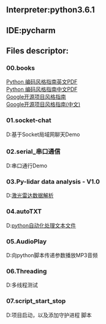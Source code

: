 ## Interpreter:python3.6.1
## IDE:pycharm

## Files descriptor:
### 00.books
   [Python 编码风格指南英文PDF](./books/Google%20Python%20Style%20Guide.pdf) <br>
   [Python 编码风格指南中文PDF](./books/Google%20java编程规范.pdf) <br>
   [Google开源项目风格指南](https://google.github.io/styleguide/) <br>
   [Google开源项目风格指南(中文)](https://github.com/zh-google-styleguide/zh-google-styleguide) <br>
### 01.socket-chat 
  D:基于Socket局域网聊天Demo

### 02.serial_串口通信 
  D:串口通行Demo

### 03.Py-lidar data analysis - V1.0 
  D:[激光雷达数据解析](https://blog.csdn.net/qq_21508727/article/details/79839195)

### 04.autoTXT 
  D:[python自动化处理文本文件](https://blog.csdn.net/qq_21508727/article/details/80357580) 

### 05.AudioPlay 
  D:向python脚本传递参数播放MP3音频

### 06.Threading 
  D:多线程测试

### 07.script_start_stop  
  D:项目启动，以及添加守护进程 脚本

